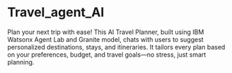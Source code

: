 # Travel_agent_AI
Plan your next trip with ease! This AI Travel Planner, built using IBM Watsonx Agent Lab and Granite model, chats with users to suggest personalized destinations, stays, and itineraries. It tailors every plan based on your preferences, budget, and travel goals—no stress, just smart planning.
